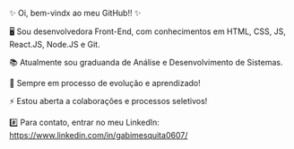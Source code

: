 ✨ Oi, bem-vindx ao meu GitHub!! ✨



🖥️ Sou desenvolvedora Front-End, com conhecimentos em HTML, CSS, JS, React.JS, Node.JS e Git.

📚 Atualmente sou graduanda de Análise e Desenvolvimento de Sistemas.

🌱 Sempre em processo de evolução e aprendizado!

⚡ Estou aberta a colaborações e processos seletivos!



#️⃣ Para contato, entrar no meu LinkedIn: https://www.linkedin.com/in/gabimesquita0607/
